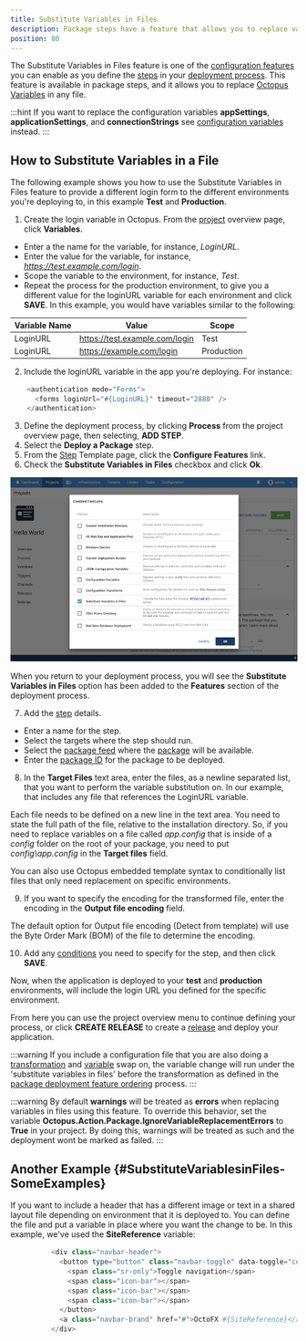 ```yaml
---
title: Substitute Variables in Files
description: Package steps have a feature that allows you to replace variables in any file.
position: 80
---
```

The Substitute Variables in Files feature is one of the [configuration features](/docs/deployment-process/configuration-features/index.md) you can enable as you define the [steps](/docs/deployment-process/steps/index.md) in your [deployment process](/docs/deployment-process/index.md). This feature is available in package steps, and it allows you to replace [Octopus Variables](/docs/deployment-process/variables/index.md) in any file.

:::hint
If you want to replace the configuration variables **appSettings**, **applicationSettings**, and **connectionStrings** see [configuration variables](/docs/deployment-process/configuration-features/configuration-variables.md) instead.
:::

## How to Substitute Variables in a File

The following example shows you how to use the Substitute Variables in Files feature to provide a different login form to the different environments you're deploying to, in this example **Test** and **Production**.

1. Create the login variable in Octopus. From the [project](/docs/deployment-process/projects/index.md) overview page, click **Variables**.
  - Enter a the name for the variable, for instance, *LoginURL*.
  - Enter the value for the variable, for instance, *https://test.example.com/login*.
  - Scope the variable to the environment, for instance, *Test*.
  - Repeat the process for the production environment, to give you a different value for the loginURL variable for each environment and click **SAVE**. In this example, you would have variables similar to the following:

| Variable Name    | Value     | Scope    |
| ----------------------- | --------------- | -------- |
| LoginURL | https://test.example.com/login | Test |
| LoginURL | https://example.com/login | Production |

2. Include the loginURL variable in the app you're deploying. For instance:

```powershell
    <authentication mode="Forms">
      <forms loginUrl="#{LoginURL}" timeout="2880" />
    </authentication>
```

3. Define the deployment process, by clicking **Process** from the project overview page, then selecting, **ADD STEP**.
4. Select the **Deploy a Package** step.
5. From the [Step](/docs/deployment-process/steps/index.md) Template page, click the **Configure Features** link.
6. Check the **Substitute Variables in Files** checkbox and click **Ok**.

![Substitute Variables in Files feature](substitute-variables.png)

When you return to your deployment process, you will see the **Substitute Variables in Files** option has been added to the **Features** section of the deployment process.

7. Add the [step](/docs/deployment-process/steps/index.md) details.
  - Enter a name for the step.
  - Select the targets where the step should run.
  - Select the [package feed](/docs/packaging-applications/package-repositories/index.md) where the [package](/docs/packaging-applications/index.md) will be available.
  - Enter the [package ID](/docs/packaging-applications/package-id.md) for the package to be deployed.
8. In the **Target Files** text area, enter the files, as a newline separated list, that you want to perform the variable substitution on. In our example, that includes any file that references the LoginURL variable.

Each file needs to be defined on a new line in the text area. You need to state the full path of the file, relative to the installation directory. So, if you need to replace variables on a file called *app.config* that is inside of a *config* folder on the root of your package, you need to put *config\app.config* in the **Target files** field.

You can also use Octopus embedded template syntax to conditionally list files that only need replacement on specific environments.

9. If you want to specify the encoding for the transformed file, enter the encoding in the **Output file encoding** field.

The default option for Output file encoding (Detect from template) will use the Byte Order Mark (BOM) of the file to determine the encoding.

10. Add any [conditions](/docs/deployment-process/conditions/index.md) you need to specify for the step, and then click **SAVE**.

Now, when the application is deployed to your **test** and **production** environments,  will include the login URL you defined for the specific environment.

From here you can use the project overview menu to continue defining your process, or click **CREATE RELEASE** to create a [release](/docs/deployment-process/releases/index.md) and deploy your application.

:::warning
If you include a configuration file that you are also doing a [transformation](/docs/deployment-process/configuration-features/configuration-transforms.md) and [variable](/docs/deployment-process/configuration-features/configuration-variables.md) swap on, the variable change will run under the 'substitute variables in files' before the transformation as defined in the [package deployment feature ordering](/docs/deployment-examples/deploying-packages/package-deployment-feature-ordering.md) process.
:::

:::warning
By default **warnings** will be treated as **errors** when replacing variables in files using this feature. To override this behavior, set the variable **Octopus.Action.Package.IgnoreVariableReplacementErrors** to **True** in your project. By doing this, warnings will be treated as such and the deployment wont be marked as failed.
:::

## Another Example {#SubstituteVariablesinFiles-SomeExamples}

If you want to include a header that has a different image or text in a shared layout file depending on environment that it is deployed to. You can define the file and put a variable in place where you want the change to be. In this example, we've used the **SiteReference** variable:

```powershell
          <div class="navbar-header">
            <button type="button" class="navbar-toggle" data-toggle="collapse" data-target=".navbar-collapse">
              <span class="sr-only">Toggle navigation</span>
              <span class="icon-bar"></span>
              <span class="icon-bar"></span>
              <span class="icon-bar"></span>
            </button>
            <a class="navbar-brand" href="#">OctoFX #{SiteReference}</a>
          </div>
```
